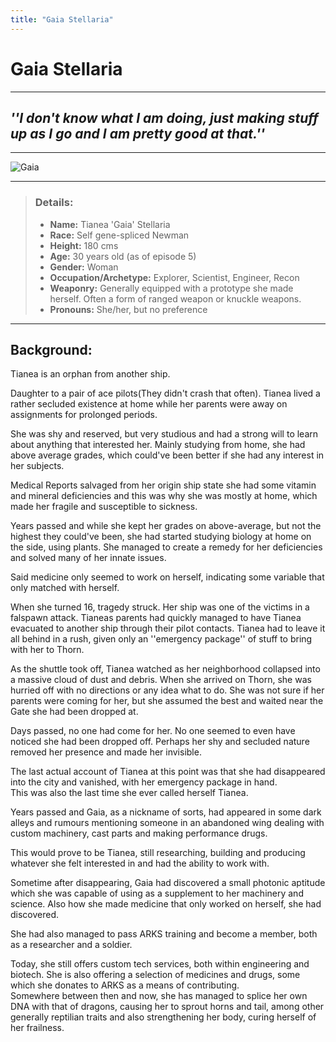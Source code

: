 ```yaml
---
title: "Gaia Stellaria"
---
```



# Gaia Stellaria

---

## *''I don't know what I am doing, just making stuff up as I go and I am pretty good at that.''*

---

![Gaia](https://raw.githubusercontent.com/Edd1ee/quartz/hugo/content/Images/Screenshots/Gaia.png?style=centerme)

---

> ### Details:
> -   **Name:** Tianea 'Gaia' Stellaria
> -   **Race:** Self gene-spliced Newman
> -   **Height:** 180 cms
> -   **Age:** 30 years old (as of episode 5)
> -   **Gender:** Woman
> -   **Occupation/Archetype:** Explorer, Scientist, Engineer, Recon
> -   **Weaponry:** Generally equipped with a prototype she made herself. Often a form of ranged weapon or knuckle weapons.
> -   **Pronouns:** She/her, but no preference

---

 ## Background:
 Tianea is an orphan from another ship.

Daughter to a pair of ace pilots(They didn't crash that often). Tianea lived a rather secluded existence at home while her parents were away on assignments for prolonged periods.

She was shy and reserved, but very studious and had a strong will to learn about anything that interested her. Mainly studying from home, she had above average grades, which could've been better if she had any interest in her subjects.

Medical Reports salvaged from her origin ship state she had some vitamin and mineral deficiencies and this was why she was mostly at home, which made her fragile and susceptible to sickness.

Years passed and while she kept her grades on above-average, but not the highest they could've been, she had started studying biology at home on the side, using plants. She managed to create a remedy for her deficiencies and solved many of her innate issues.

Said medicine only seemed to work on herself, indicating some variable that only matched with herself.

When she turned 16, tragedy struck. Her ship was one of the victims in a falspawn attack. Tianeas parents had quickly managed to have Tianea evacuated to another ship through their pilot contacts. Tianea had to leave it all behind in a rush, given only an ''emergency package'' of stuff to bring with her to Thorn.

As the shuttle took off, Tianea watched as her neighborhood collapsed into a massive cloud of dust and debris. When she arrived on Thorn, she was hurried off with no directions or any idea what to do. She was not sure if her parents were coming for her, but she assumed the best and waited near the Gate she had been dropped at.

 Days passed, no one had come for her. No one seemed to even have noticed she had been dropped off. Perhaps her shy and secluded nature removed her presence and made her invisible.

The last actual account of Tianea at this point was that she had disappeared into the city and vanished, with her emergency package in hand.  
This was also the last time she ever called herself Tianea.

Years passed and Gaia, as a nickname of sorts, had appeared in some dark alleys and rumours mentioning someone in an abandoned wing dealing with custom machinery, cast parts and making performance drugs.

This would prove to be Tianea, still researching, building and producing whatever she felt interested in and had the ability to work with.

Sometime after disappearing, Gaia had discovered a small photonic aptitude which she was capable of using as a supplement to her machinery and science. Also how she made medicine that only worked on herself, she had discovered.

She had also managed to pass ARKS training and become a member, both as a researcher and a soldier.

Today, she still offers custom tech services, both within engineering and biotech. She is also offering a selection of medicines and drugs, some which she donates to ARKS as a means of contributing.  
Somewhere between then and now, she has managed to splice her own DNA with that of dragons, causing her to sprout horns and tail, among other generally reptilian traits and also strengthening her body, curing herself of her frailness.
